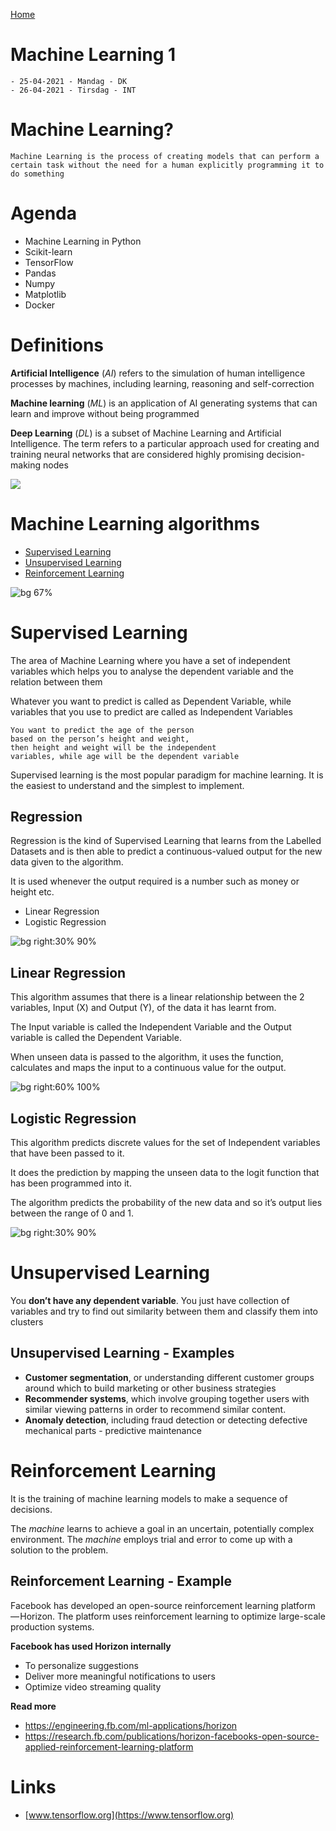[Home](modul-4-2.md)
# Machine Learning 1
    - 25-04-2021 - Mandag - DK
    - 26-04-2021 - Tirsdag - INT

# Machine Learning?
    Machine Learning is the process of creating models that can perform a certain task without the need for a human explicitly programming it to do something

# Agenda

- Machine Learning in Python
- Scikit-learn
- TensorFlow
- Pandas
- Numpy
- Matplotlib
- Docker

# Definitions
**Artificial Intelligence** (*AI*) refers to the simulation of human intelligence processes by machines, including learning, reasoning and self-correction

**Machine learning** (*ML*) is an application of AI generating systems that can learn and improve without being programmed

**Deep Learning** (*DL*) is a subset of Machine Learning and Artificial Intelligence. The term refers to a particular approach used for creating and training neural networks that are considered highly promising decision-making nodes

![](https://github.com/officegeek/image/raw/main/ai_ml_dl.png)

# Machine Learning algorithms
- [Supervised Learning](#supervised-learning)
- [Unsupervised Learning](#unsupervised-learning)
- [Reinforcement Learning](#reinforcement-learning)

![bg 67%](https://github.com/officegeek/image/raw/main/Types_of_ML.png)

# Supervised Learning
The area of Machine Learning where you have a set of independent variables which helps you to analyse the dependent variable and the relation between them

Whatever you want to predict is called as Dependent Variable, while variables that you use to predict are called as Independent Variables

    You want to predict the age of the person 
    based on the person’s height and weight, 
    then height and weight will be the independent 
    variables, while age will be the dependent variable

Supervised learning is the most popular paradigm for machine learning.
It is the easiest to understand and the simplest to implement.

## Regression
Regression is the kind of Supervised Learning that learns from the Labelled Datasets and is then able to predict a continuous-valued output for the new data given to the algorithm.

It is used whenever the output required is a number such as money or height etc. 

- Linear Regression 
- Logistic Regression


![bg right:30% 90%](https://github.com/officegeek/image/raw/main/Linear-Regression.png)
## Linear Regression
This algorithm assumes that there is a linear relationship between the 2 variables, Input (X) and Output (Y), of the data it has learnt from.

The Input variable is called the Independent Variable and the Output variable is called the Dependent Variable. 

When unseen data is passed to the algorithm, it uses the function, calculates and maps the input to a continuous value for the output.

![bg right:60% 100%](https://github.com/officegeek/image/raw/main/Linear-Regression-Example.png)


## Logistic Regression
This algorithm predicts discrete values for the set of Independent variables that have been passed to it.

It does the prediction by mapping the unseen data to the logit function that has been programmed into it. 

The algorithm predicts the probability of the new data and so it’s output lies between the range of 0 and 1.

![bg right:30% 90%](https://github.com/officegeek/image/raw/main/Logistic-Regression.png)


# Unsupervised Learning
You **don’t have any dependent variable**. You just have collection of variables and try to find out similarity between them and classify them into clusters

## Unsupervised Learning - Examples
- **Customer segmentation**, or understanding different customer groups around which to build marketing or other business strategies
- **Recommender systems**, which involve grouping together users with similar viewing patterns in order to recommend similar content.
- **Anomaly detection**, including fraud detection or detecting defective mechanical parts - predictive maintenance

# Reinforcement Learning
It is the training of machine learning models to make a sequence of decisions.

The *machine* learns to achieve a goal in an uncertain, potentially complex environment. The *machine* employs trial and error to come up with a solution to the problem.

## Reinforcement Learning - Example
Facebook has developed an open-source reinforcement learning platform — Horizon. 
The platform uses reinforcement learning to optimize large-scale production systems.

**Facebook has used Horizon internally**

- To personalize suggestions
- Deliver more meaningful notifications to users
- Optimize video streaming quality

**Read more**
- https://engineering.fb.com/ml-applications/horizon
- https://research.fb.com/publications/horizon-facebooks-open-source-applied-reinforcement-learning-platform


# Links
- [www.tensorflow.org](https://www.tensorflow.org)